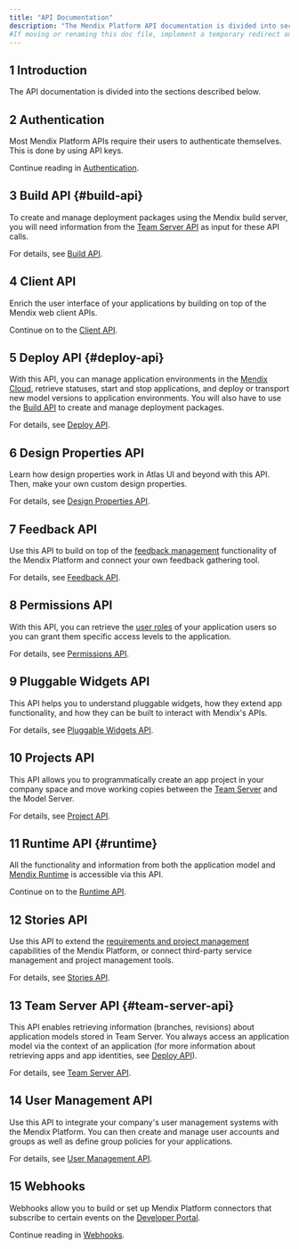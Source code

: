 ```yaml
---
title: "API Documentation"
description: "The Mendix Platform API documentation is divided into sections such as Runtime, Client, Feedback, and Deploy."
#If moving or renaming this doc file, implement a temporary redirect and let the respective team know they should update the URL in the product. See Mapping to Products for more details.
---
```


## 1 Introduction

The API documentation is divided into the sections described below.

## 2 Authentication

Most Mendix Platform APIs require their users to authenticate themselves. This is done by using API keys.

Continue reading in [Authentication](authentication).

## 3 Build API {#build-api}

To create and manage deployment packages using the Mendix build server, you will need information from the [Team Server API](#team-server-api) as input for these API calls.

For details, see [Build API](build-api).

## 4 Client API

Enrich the user interface of your applications by building on top of the Mendix web client APIs.

Continue on to the [Client API](client-api).

## 5 Deploy API {#deploy-api}

With this API, you can manage application environments in the [Mendix Cloud](/developerportal/deploy/mendix-cloud-deploy), retrieve statuses, start and stop applications, and deploy or transport new model versions to application environments. You will also have to use the [Build API](#build-api) to create and manage deployment packages.

For details, see [Deploy API](deploy-api).

## 6 Design Properties API

Learn how design properties work in Atlas UI and beyond with this API. Then, make your own custom design properties.

For details, see [Design Properties API](design-properties).

## 7 Feedback API

Use this API to build on top of the [feedback management](/developerportal/collaborate/feedback) functionality of the Mendix Platform and connect your own feedback gathering tool.

For details, see [Feedback API](feedback-api).

## 8 Permissions API

With this API, you can retrieve the [user roles](/refguide/user-roles) of your application users so you can grant them specific access levels to the application.

For details, see [Permissions API](permissions-api).

## 9 Pluggable Widgets API

This API helps you to understand pluggable widgets, how they extend app functionality, and how they can be built to interact with Mendix's APIs.

For details, see [Pluggable Widgets API](pluggable-widgets).

## 10 Projects API

This API allows you to programmatically create an app project in your company space and move working copies between the [Team Server](/developerportal/develop/team-server) and the Model Server.

For details, see [Project API](projects-api).

## 11 Runtime API {#runtime}

All the functionality and information from both the application model and [Mendix Runtime](/refguide/runtime) is accessible via this API.

Continue on to the [Runtime API](runtime-api).

## 12 Stories API

Use this API to extend the [requirements and project management](/developerportal/develop/planning-development) capabilities of the Mendix Platform, or connect third-party service management and project management tools.

For details, see [Stories API](stories-api).

## 13 Team Server API {#team-server-api}

This API enables retrieving information (branches, revisions) about application models stored in Team Server. You always access an application model via the context of an application (for more information about retrieving apps and app identities, see [Deploy API](#deploy-api)).

For details, see [Team Server API](team-server-api).

## 14 User Management API

Use this API to integrate your company's user management systems with the Mendix Platform. You can then create and manage user accounts and groups as well as define group policies for your applications.

For details, see [User Management API](user-management-api).

## 15 Webhooks

Webhooks allow you to build or set up Mendix Platform connectors that subscribe to certain events on the [Developer Portal](/developerportal/).

Continue reading in [Webhooks](webhooks-sprints).
